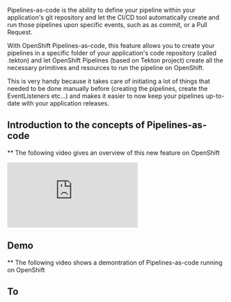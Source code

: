 Pipelines-as-code is the ability to define your pipeline within your application's git repository and let the CI/CD tool automatically create and run those pipelines upon specific events, such as as commit, or a Pull Request.

With OpenShift Pipelines-as-code, this feature allows you to create your pipelines in a specific folder of your application's code repository (called .tekton) and let OpenShift Pipelines (based on Tekton project) create all the necessary primitives and resources to run the pipeline on OpenShift.

This is very handy because it takes care of initiating a lot of things that needed to be done manually before (creating the pipelines, create the EventListeners etc...) and makes it easier to now keep your pipelines up-to-date with your application releases.

## Introduction to the concepts of Pipelines-as-code
** The following video gives an overview of this new feature on OpenShift
<div class="video">
    <iframe 
        src="https://youtu.be/3HdRVCqPdg8?t=634" 
        frameborder="0" 
        allowfullscreen
    >
    </iframe>
</div>

## Demo
** The following video shows a demontration of Pipelines-as-code running on OpenShift

## To 



